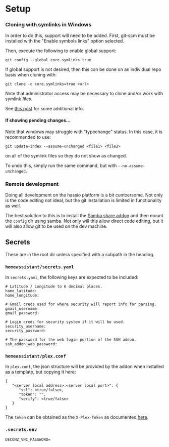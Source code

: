 # Setup


### Cloning with symlinks in Windows
In order to do this, support will need to be added.  First, git-scm must be
installed with the "Enable symbols links" option selected.

Then, execute the following to enable global support:
```
git config --global core.symlinks true
```

If global support is not desired, then this can be done on an individual repo
basis when cloning with:
```
git clone -c core.symlinks=true <url>
```

Note that administrator access may be necessary to clone and/or work with
symlink files.

See
[this post](https://stackoverflow.com/questions/5917249/git-symlinks-in-windows#answer-52097145)
for some additional info.

#### If showing pending changes...
Note that windows may struggle with "typechange" status.  In this case, it is
recommended to use:
```
git update-index --assume-unchanged <file1> <file2>
```
on all of the symlink files so they do not show as changed.

To undo this, simply run the same command, but with `--no-assume-unchanged`.


### Remote development
Doing all development on the hassio platform is a bit cumbersome.  Not only is
the code editing not ideal, but the git installation is limited in functionality
as well.

The best solution to this is to install the
[Samba share addon](https://www.home-assistant.io/addons/samba/) and then mount
the `config` dir using samba.  Not only will this allow direct code editing,
but it will also allow git to be used on the dev machine.



## Secrets
These are in the root dir unless specified with a subpath in the heading.

### `homeassistant/secrets.yaml`
In `secrets.yaml`, the following keys are expected to be included:
```
# Latitude / Longitude to 6 decimal places.
home_latitude:
home_longitude:

# Gmail creds used for where security will report info for parsing.
gmail_username:
gmail_password:

# Login creds for security system if it will be used.
security_username:
security_password:

# The password for the web login portion of the SSH addon.
ssh_addon_web_password:
```

### `homeassistant/plex.conf`
In `plex.conf`, the json structure will be provided by the addon when installed
as a template, but copying it here:
```
{
   "<server local address>:<server local port>": {
      "ssl": <true/false>,
      "token": "",
      "verify": <true/false>
   }
}
```

The `token` can be obtained as the `X-Plex-Token` as documented
[here](https://support.plex.tv/articles/204059436-finding-an-authentication-token-x-plex-token/).


### `.secrets.env`

```
DECONZ_VNC_PASSWORD=
```
